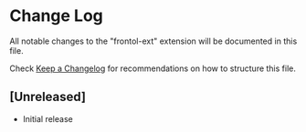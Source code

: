# Change Log

All notable changes to the "frontol-ext" extension will be documented in this file.

Check [Keep a Changelog](http://keepachangelog.com/) for recommendations on how to structure this file.

## [Unreleased]

- Initial release